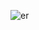 
![er](https://github.com/zhelayupochemu/necromanticism/assets/161214008/387d4447-5083-4217-a3a3-33781cf8feb1)
